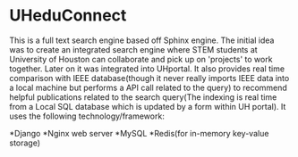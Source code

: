 # UHeduConnect
This is a full text search engine based off Sphinx engine. The initial idea was to create an integrated search engine where STEM students at University of Houston can collaborate and pick up on 'projects' to work together. Later on it was integrated into UHportal. It also provides real time comparison with IEEE database(though it never really imports IEEE data into a local machine but performs a API call related to the query) to recommend helpful publications related to the search query(The indexing is real time from a Local SQL database which is updated by a form  within UH portal). It uses the following technology/framework:

*Django
*Nginx web server 
*MySQL 
*Redis(for in-memory key-value storage) 
